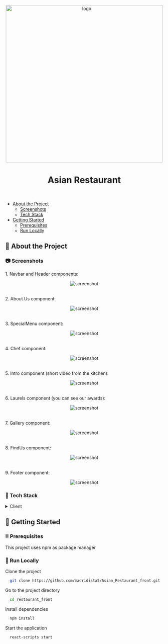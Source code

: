 <div align="center">

<img src="https://github.com/madridista5/madridista5/blob/main/asian_food.gif" alt="logo" width="500" height="auto" />
  <h1>Asian Restaurant</h1>
</div>

<br />

- [About the Project](#star2-about-the-project)
    * [Screenshots](#camera-screenshots)
    * [Tech Stack](#space_invader-tech-stack)
- [Getting Started](#toolbox-getting-started)
    * [Prerequisites](#bangbang-prerequisites)
    * [Run Locally](#running-run-locally)



<!-- About the Project -->
## :star2: About the Project


<!-- Screenshots -->
### :camera: Screenshots

<p>1. Navbar and Header components:</p>
<div align="center"> 
  <img src="https://github.com/madridista5/Asian_Restaurant_front/blob/main/screenshots/1.png" alt="screenshot" />
</div>

<br>
<p>2. About Us component:</p>
<div align="center"> 
  <img src="https://github.com/madridista5/Asian_Restaurant_front/blob/main/screenshots/2.png" alt="screenshot" />
</div>

<br>
<p>3. SpecialMenu component:</p>
<div align="center"> 
  <img src="https://github.com/madridista5/Asian_Restaurant_front/blob/main/screenshots/3.png" alt="screenshot" />
</div>

<br>
<p>4. Chef component:</p>
<div align="center"> 
  <img src="https://github.com/madridista5/Asian_Restaurant_front/blob/main/screenshots/4.png" alt="screenshot" />
</div>

<br>
<p>5. Intro component (short video from the kitchen):</p>
<div align="center"> 
  <img src="https://github.com/madridista5/Asian_Restaurant_front/blob/main/screenshots/5.png" alt="screenshot" />
</div>

<br>
<p>6. Laurels component (you can see our awards):</p>
<div align="center"> 
  <img src="https://github.com/madridista5/Asian_Restaurant_front/blob/main/screenshots/6.png" alt="screenshot" />
</div>

<br>
<p>7. Gallery component:</p>
<div align="center"> 
  <img src="https://github.com/madridista5/Asian_Restaurant_front/blob/main/screenshots/7.png" alt="screenshot" />
</div>

<br>
<p>8. FindUs component:</p>
<div align="center"> 
  <img src="https://github.com/madridista5/Asian_Restaurant_front/blob/main/screenshots/8.png" alt="screenshot" />
</div>

<br>
<p>9. Footer component:</p>
<div align="center"> 
  <img src="https://github.com/madridista5/Asian_Restaurant_front/blob/main/screenshots/9.png" alt="screenshot" />
</div>

<!-- TechStack -->
### :space_invader: Tech Stack

<details>
  <summary>Client</summary>
  <ul>
    <li><a href="https://www.typescriptlang.org/">Typescript</a></li>
    <li><a href="https://reactjs.org/">React.js</a></li>
  </ul>
</details>

<!-- Getting Started -->
## 	:toolbox: Getting Started

<!-- Prerequisites -->
### :bangbang: Prerequisites

This project uses npm as package manager


<!-- Run Locally -->
### :running: Run Locally

Clone the project

```bash
  git clone https://github.com/madridista5/Asian_Restaurant_front.git
```

Go to the project directory

```bash
  cd restaurant_front
```

Install dependencies

```bash
  npm install
```

Start the application

```bash
  react-scripts start
```
